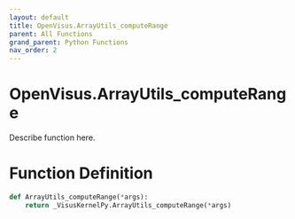 ```yaml
---
layout: default
title: OpenVisus.ArrayUtils_computeRange
parent: All Functions
grand_parent: Python Functions
nav_order: 2
---
```


# OpenVisus.ArrayUtils_computeRange

Describe function here.

# Function Definition

```python
def ArrayUtils_computeRange(*args):
    return _VisusKernelPy.ArrayUtils_computeRange(*args)
```